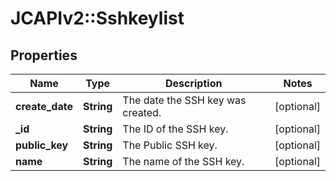 # JCAPIv2::Sshkeylist

## Properties
Name | Type | Description | Notes
------------ | ------------- | ------------- | -------------
**create_date** | **String** | The date the SSH key was created. | [optional] 
**_id** | **String** | The ID of the SSH key. | [optional] 
**public_key** | **String** | The Public SSH key. | [optional] 
**name** | **String** | The name of the SSH key. | [optional] 


